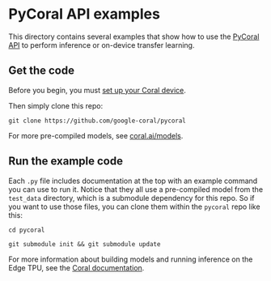# PyCoral API examples

This directory contains several examples that show how to use the
[PyCoral API](https://coral.ai/docs/edgetpu/api-intro/) to perform
inference or on-device transfer learning.

## Get the code

Before you begin, you must
[set up your Coral device](https://coral.ai/docs/setup/).

Then simply clone this repo:

```
git clone https://github.com/google-coral/pycoral
```

For more pre-compiled models, see [coral.ai/models](https://coral.ai/models/).

## Run the example code

Each `.py` file includes documentation at the top with an example command you
can use to run it. Notice that they all use a pre-compiled model from the
`test_data` directory, which is a submodule dependency for this repo. So if you
want to use those files, you can clone them within the `pycoral` repo like this:

```
cd pycoral

git submodule init && git submodule update
```

For more information about building models and running inference on the Edge
TPU, see the [Coral documentation](https://coral.ai/docs/).
